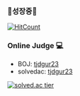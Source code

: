 <h3>🌱성장중🌱</h3>


[![HitCount](http://hits.dwyl.com/SUNGHYUKKANG/SungHyukKang.svg)](http://hits.dwyl.com/SUNGHYUKKANG/SungHyukKang)

<h3>Online Judge 💻</h3>

* BOJ: [tjdgur23](http://icpc.me/tjdgur23)
* solvedac: [tjdgur23](https://solved.ac/profile/tjdgur23)
  
[![solved.ac tier](http://mazassumnida.wtf/api/generate_badge?boj=tjdgur23)](https://solved.ac/tjdgur23) 
 
